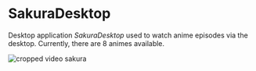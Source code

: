 # SakuraDesktop
Desktop application *SakuraDesktop* used to watch anime episodes via the desktop. Currently, there are 8 animes available.

![cropped video sakura](https://user-images.githubusercontent.com/64584067/128374090-ce3a58e9-bfb8-4449-ae05-e1ce24710efa.gif)

